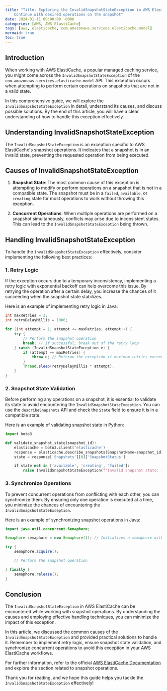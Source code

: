 ```yaml
---
title: "Title: Exploring the InvalidSnapshotStateException in AWS ElastiCache: An In-Depth Guide
    Continue with desired operations on the snapshot"
date: 2024-01-11 09:00:00 -0000
categories: [AWS, AWS ElastiCache]
tags: [aws, elasticache, com.amazonaws.services.elasticache.model]
mermaid: true
toc: true
---
```



## Introduction
When working with AWS ElastiCache, a popular managed caching service, you might come across the `InvalidSnapshotStateException` of the `com.amazonaws.services.elasticache.model` API. This exception occurs when attempting to perform certain operations on snapshots that are not in a valid state.

In this comprehensive guide, we will explore the `InvalidSnapshotStateException` in detail, understand its causes, and discuss possible solutions. By the end of this article, you will have a clear understanding of how to handle this exception effectively.

## Understanding InvalidSnapshotStateException
The `InvalidSnapshotStateException` is an exception specific to AWS ElastiCache's snapshot operations. It indicates that a snapshot is in an invalid state, preventing the requested operation from being executed.

## Causes of InvalidSnapshotStateException
1. **Snapshot State**: The most common cause of this exception is attempting to modify or perform operations on a snapshot that is not in a compatible state. The snapshot must be in a `failed`, `available`, or `creating` state for most operations to work without throwing this exception.

2. **Concurrent Operations**: When multiple operations are performed on a snapshot simultaneously, conflicts may arise due to inconsistent states. This can lead to the `InvalidSnapshotStateException` being thrown.

## Handling InvalidSnapshotStateException
To handle the `InvalidSnapshotStateException` effectively, consider implementing the following best practices:

### 1. Retry Logic
If the exception occurs due to a temporary inconsistency, implementing a retry logic with exponential backoff can help overcome this issue. By retrying the operation after a certain delay, you increase the chances of it succeeding when the snapshot state stabilizes.

Here is an example of implementing retry logic in Java:

```java
int maxRetries = 3;
int retryDelayMillis = 1000;

for (int attempt = 1; attempt <= maxRetries; attempt++) {
    try {
        // Perform the snapshot operation
        break; // If successful, break out of the retry loop
    } catch (InvalidSnapshotStateException e) {
        if (attempt == maxRetries) {
            throw e; // Rethrow the exception if maximum retries exceeded
        }
        Thread.sleep(retryDelayMillis * attempt);
    }
}
```

### 2. Snapshot State Validation
Before performing any operations on a snapshot, it is essential to validate its state to avoid encountering the `InvalidSnapshotStateException`. You can use the `describeSnapshots` API and check the `State` field to ensure it is in a compatible state.

Here is an example of validating snapshot state in Python:

```python
import boto3

def validate_snapshot_state(snapshot_id):
    elasticache = boto3.client('elasticache')
    response = elasticache.describe_snapshots(SnapshotName=snapshot_id)
    state = response['Snapshots'][0]['SnapshotStatus']

    if state not in ['available', 'creating', 'failed']:
        raise InvalidSnapshotStateException(f"Invalid snapshot state: {state}")

```

### 3. Synchronize Operations
To prevent concurrent operations from conflicting with each other, you can synchronize them. By ensuring only one operation is executed at a time, you minimize the chances of encountering the `InvalidSnapshotStateException`.

Here is an example of synchronizing snapshot operations in Java:

```java
import java.util.concurrent.Semaphore;

Semaphore semaphore = new Semaphore(1); // Initializes a semaphore with 1 permit

try {
    semaphore.acquire();

    // Perform the snapshot operation

} finally {
    semaphore.release();
}
```

## Conclusion
The `InvalidSnapshotStateException` in AWS ElastiCache can be encountered while working with snapshot operations. By understanding the causes and employing effective handling techniques, you can minimize the impact of this exception.

In this article, we discussed the common causes of the `InvalidSnapshotStateException` and provided practical solutions to handle it. Remember to implement retry logic, ensure snapshot state validation, and synchronize concurrent operations to avoid this exception in your AWS ElastiCache workflows.

For further information, refer to the official [AWS ElastiCache Documentation](https://docs.aws.amazon.com/AmazonElastiCache/latest/APIReference/API_Operations.html) and explore the section related to snapshot operations.

Thank you for reading, and we hope this guide helps you tackle the `InvalidSnapshotStateException` effectively!